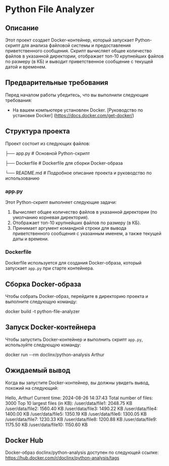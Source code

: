 # Python File Analyzer

## Описание

Этот проект создает Docker-контейнер, который запускает Python-скрипт для анализа файловой системы и предоставления приветственного сообщения. Скрипт вычисляет общее количество файлов в указанной директории, отображает топ-10 крупнейших файлов по размеру (в КБ) и выводит приветственное сообщение с текущей датой и временем.

## Предварительные требования

Перед началом работы убедитесь, что вы выполнили следующие требования:
- На вашем компьютере установлен Docker. [Руководство по установке Docker] (https://docs.docker.com/get-docker/)

## Структура проекта

Проект состоит из следующих файлов:

├── app.py        # Основной Python-скрипт

├── Dockerfile    # Dockerfile для сборки Docker-образа

└── README.md     # Подробное описание проекта и руководство по использованию

### app.py

Этот Python-скрипт выполняет следующие задачи:
1. Вычисляет общее количество файлов в указанной директории (по умолчанию корневая директория).
2. Отображает топ-10 крупнейших файлов по размеру (в КБ).
3. Принимает аргумент командной строки для вывода приветственного сообщения с указанным именем, а также текущей даты и времени.

### Dockerfile

Dockerfile используется для создания Docker-образа, который запускает `app.py` при старте контейнера.

## Сборка Docker-образа

Чтобы собрать Docker-образ, перейдите в директорию проекта и выполните следующую команду:

docker build -t python-file-analyzer

## Запуск Docker-контейнера

Чтобы запустить Docker-контейнер и выполнить скрипт `app.py`, используйте следующую команду:

docker run --rm doclinx/python-analysis Arthur

## Ожидаемый вывод

Когда вы запустите Docker-контейнер, вы должны увидеть вывод, похожий на следующий:


Hello, Arthur!
Current time: 2024-08-26 14:37:43
Total number of files: 3000
Top 10 largest files (in KB):
/user/data/file1: 2048.75 KB
/user/data/file2: 1560.40 KB
/user/data/file3: 1490.22 KB
/user/data/file4: 1400.00 KB
/user/data/file5: 1350.19 KB
/user/data/file6: 1300.05 KB
/user/data/file7: 1230.33 KB
/user/data/file8: 1200.88 KB
/user/data/file9: 1175.50 KB
/user/data/file10: 1150.60 KB

## Docker Hub

Docker-образ doclinx/python-analysis доступен по следующей ссылке:  https://hub.docker.com/r/doclinx/python-analysis/tags
